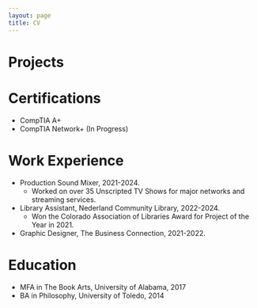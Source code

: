 ```yaml
---
layout: page
title: CV
--- 
```

# Projects



# Certifications
- CompTIA A+
- CompTIA Network+ (In Progress)


# Work Experience
- Production Sound Mixer, 2021-2024.
    - Worked on over 35 Unscripted TV Shows for major networks and streaming services.
- Library Assistant, Nederland Community Library, 2022-2024.
    - Won the Colorado Association of Libraries Award for Project of the Year in 2021.
- Graphic Designer, The Business Connection, 2021-2022.


# Education
- MFA in The Book Arts, University of Alabama, 2017
- BA in Philosophy, University of Toledo, 2014



